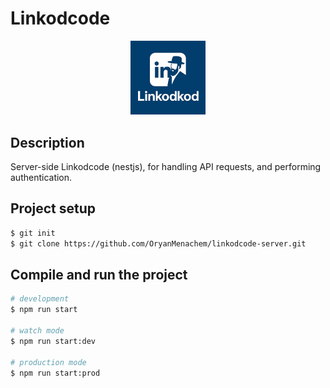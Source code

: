 # Linkodcode

<p align="center">
  <a href="http://nestjs.com/" target="blank"><img src="public/images/linkodcode-logo.jpeg" width="120" alt="Nest Logo" /></a>
</p>

## Description

Server-side Linkodcode (nestjs), for handling API requests, and performing authentication.
## Project setup

```bash
$ git init
$ git clone https://github.com/OryanMenachem/linkodcode-server.git
```

## Compile and run the project

```bash
# development
$ npm run start

# watch mode
$ npm run start:dev

# production mode
$ npm run start:prod
```
